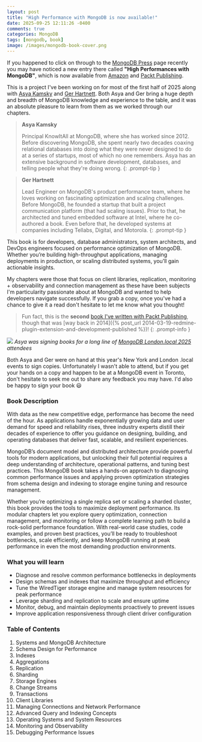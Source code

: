 ```yaml
---
layout: post
title: "High Performance with MongoDB is now available!"
date: 2025-09-25 12:11:26 -0400
comments: true
categories: MongoDB
tags: [mongodb, book]
image: /images/mongodb-book-cover.png
---
```


If you happened to click on through to the [MongoDB Press](https://www.mongodb.com/books) page recently you may have noticed a new entry there called **"High Performances with MongoDB"**, which is now available from [Amazon](https://www.amazon.com/dp/1837022631) and [Packt Publishing](https://www.packtpub.com/en-us/product/high-performance-with-mongodb-9781837022632).

This is a project I've been working on for most of the first half of 2025 along with [Asya Kamsky](https://www.linkedin.com/in/asya999/) and [Ger Hartnett](https://www.linkedin.com/in/ghartnett/). Both Asya and Ger bring a huge depth and breadth of MongoDB knowledge and experience to the table, and it was an absolute pleasure to learn from them as we worked through our chapters.

> **Asya Kamsky**
>
> Principal KnowItAll at MongoDB, where she has worked since 2012. Before discovering MongoDB, she spent nearly two decades coaxing relational databases into doing what they were never designed to do at a series of startups, most of which no one remembers. Asya has an extensive background in software development, databases, and telling people what they're doing wrong.
{: .prompt-tip }

> **Ger Hartnett**
>
> Lead Engineer on MongoDB's product performance team, where he loves working on fascinating optimization and scaling challenges. Before MongoDB, he founded a startup that built a project communication platform (that had scaling issues). Prior to that, he architected and tuned embedded software at Intel, where he co-authored a book. Even before that, he developed systems at companies including Tellabs, Digital, and Motorola.
{: .prompt-tip }

This book is for developers, database administrators, system architects, and DevOps engineers focused on performance optimization of MongoDB. Whether you’re building high-throughput applications, managing deployments in production, or scaling distributed systems, you’ll gain actionable insights.

My chapters were those that focus on client libraries, replication, monitoring + observability and connection management as these have been subjects I'm particularity passionate about at MongoDB and wanted to help developers navigate successfully. If you grab a copy, once you've had a chance to give it a read don't hesitate to let me know what you thought!

> Fun fact, this is the **second** [book I've written with Packt Publishing](https://www.packtpub.com/en-us/product/redmine-plugin-extension-and-development-9781783288748), though that was [way back in 2014]({% post_url 2014-03-19-redmine-plugin-extension-and-development-published %})!
{: .prompt-info }

![](/images/asya_london.png)
_Asya was signing books for a long line of [MongoDB London.local 2025](https://www.mongodb.com/events/mongodb-local/london) attendees_

Both Asya and Ger were on hand at this year's New York and London .local events to sign copies. Unfortunately I wasn't able to attend, but if you get your hands on a copy and happen to be at a MongoDB event in Toronto, don't hesitate to seek me out to share any feedback you may have. I'd also be happy to sign your book 😃

### Book Description

With data as the new competitive edge, performance has become the need of the hour. As applications handle exponentially growing data and user demand for speed and reliability rises, three industry experts distill their decades of experience to offer you guidance on designing, building, and operating databases that deliver fast, scalable, and resilient experiences.

MongoDB’s document model and distributed architecture provide powerful tools for modern applications, but unlocking their full potential requires a deep understanding of architecture, operational patterns, and tuning best practices. This MongoDB book takes a hands-on approach to diagnosing common performance issues and applying proven optimization strategies from schema design and indexing to storage engine tuning and resource management.

Whether you’re optimizing a single replica set or scaling a sharded cluster, this book provides the tools to maximize deployment performance. Its modular chapters let you explore query optimization, connection management, and monitoring or follow a complete learning path to build a rock-solid performance foundation. With real-world case studies, code examples, and proven best practices, you’ll be ready to troubleshoot bottlenecks, scale efficiently, and keep MongoDB running at peak performance in even the most demanding production environments.

### What you will learn
* Diagnose and resolve common performance bottlenecks in deployments
* Design schemas and indexes that maximize throughput and efficiency
* Tune the WiredTiger storage engine and manage system resources for peak performance
* Leverage sharding and replication to scale and ensure uptime
* Monitor, debug, and maintain deployments proactively to prevent issues
* Improve application responsiveness through client driver configuration

### Table of Contents
1. Systems and MongoDB Architecture
1. Schema Design for Performance
1. Indexes
1. Aggregations
1. Replication
1. Sharding
1. Storage Engines
1. Change Streams
1. Transactions
1. Client Libraries
1. Managing Connections and Network Performance
1. Advanced Query and Indexing Concepts
1. Operating Systems and System Resources
1. Monitoring and Observability
1. Debugging Performance Issues
